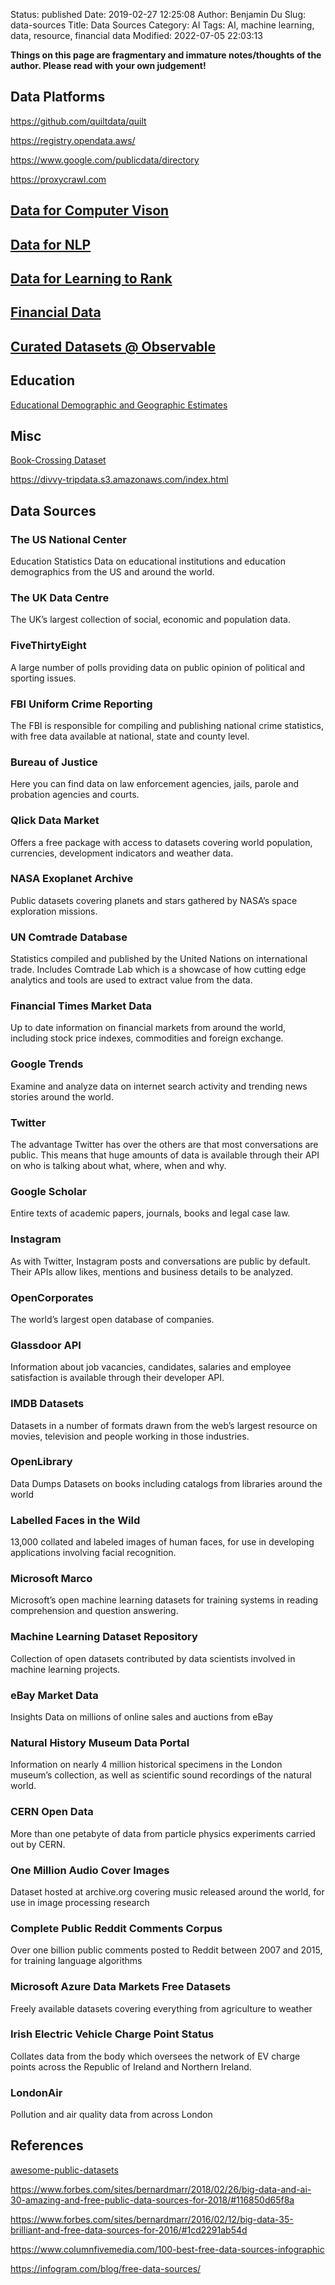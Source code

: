Status: published
Date: 2019-02-27 12:25:08
Author: Benjamin Du
Slug: data-sources
Title: Data Sources
Category: AI
Tags: AI, machine learning, data, resource, financial data
Modified: 2022-07-05 22:03:13

**Things on this page are fragmentary and immature notes/thoughts of the author. Please read with your own judgement!**

## Data Platforms

https://github.com/quiltdata/quilt

https://registry.opendata.aws/

https://www.google.com/publicdata/directory

https://proxycrawl.com

## [Data for Computer Vison](http://www.legendu.net/misc/blog/data-for-computer-vision-research/)

## [Data for NLP](http://www.legendu.net/misc/blog/data-for-nlp-research/)

## [Data for Learning to Rank](http://www.legendu.net/misc/blog/data-for-learning-to-rank)

## [Financial Data](http://www.legendu.net/misc/blog/financial-data)

## [Curated Datasets @ Observable](https://observablehq.com/@observablehq/curated-datasets)

## Education

[Educational Demographic and Geographic Estimates](https://nces.ed.gov/programs/edge/Geographic/DistrictBoundaries)

## Misc 

[Book-Crossing Dataset](http://www2.informatik.uni-freiburg.de/~cziegler/BX/)

https://divvy-tripdata.s3.amazonaws.com/index.html

## Data Sources

### The US National Center 
Education Statistics Data on educational institutions and education demographics from the US and around the world.

### The UK Data Centre 
The UK’s largest collection of social, economic and population data.

### FiveThirtyEight 
A large number of polls providing data on public opinion of political and sporting issues.

### FBI Uniform Crime Reporting 
The FBI is responsible for compiling and publishing national crime statistics, with free data available at national, state and county level.

### Bureau of Justice 
Here you can find data on law enforcement agencies, jails, parole and probation agencies and courts.

### Qlick Data Market 
Offers a free package with access to datasets covering world population, currencies, development indicators and weather data.

### NASA Exoplanet Archive 
Public datasets covering planets and stars gathered by NASA’s space exploration missions.

### UN Comtrade Database 
Statistics compiled and published by the United Nations on international trade. 
Includes Comtrade Lab which is a showcase of how cutting edge analytics and tools are used to extract value from the data.

### Financial Times Market Data 
Up to date information on financial markets from around the world, including stock price indexes, commodities and foreign exchange.

### Google Trends 
Examine and analyze data on internet search activity and trending news stories around the world.

### Twitter 
The advantage Twitter has over the others are that most conversations are public. 
This means that huge amounts of data is available through their API on who is talking about what, where, when and why.

### Google Scholar 
Entire texts of academic papers, journals, books and legal case law.

### Instagram 
As with Twitter, 
Instagram posts and conversations are public by default. 
Their APIs allow likes, mentions and business details to be analyzed.

### OpenCorporates 
The world’s largest open database of companies.

### Glassdoor API 
Information about job vacancies, candidates, salaries and employee satisfaction is available through their developer API.

### IMDB Datasets 
Datasets in a number of formats drawn from the web’s largest resource on movies, television and people working in those industries.

### OpenLibrary 
Data Dumps Datasets on books including catalogs from libraries around the world

### Labelled Faces in the Wild 
13,000 collated and labeled images of human faces, for use in developing applications involving facial recognition.

### Microsoft Marco 
Microsoft’s open machine learning datasets for training systems in reading comprehension and question answering.

### Machine Learning Dataset Repository 
Collection of open datasets contributed by data scientists involved in machine learning projects.

### eBay Market Data 
Insights Data on millions of online sales and auctions from eBay

### Natural History Museum Data Portal 
Information on nearly 4 million historical specimens in the London museum’s collection, 
as well as scientific sound recordings of the natural world.

### CERN Open Data 
More than one petabyte of data from particle physics experiments carried out by CERN.

### One Million Audio Cover Images 
Dataset hosted at archive.org covering music released around the world, for use in image processing research

### Complete Public Reddit Comments Corpus 
Over one billion public comments posted to Reddit between 2007 and 2015, for training language algorithms

### Microsoft Azure Data Markets Free Datasets 
Freely available datasets covering everything from agriculture to weather

### Irish Electric Vehicle Charge Point Status 
Collates data from the body which oversees the network of EV charge points across the Republic of Ireland and Northern Ireland.

### LondonAir 
Pollution and air quality data from across London


## References

[awesome-public-datasets](https://github.com/awesomedata/awesome-public-datasets)

https://www.forbes.com/sites/bernardmarr/2018/02/26/big-data-and-ai-30-amazing-and-free-public-data-sources-for-2018/#116850d65f8a

https://www.forbes.com/sites/bernardmarr/2016/02/12/big-data-35-brilliant-and-free-data-sources-for-2016/#1cd2291ab54d

https://www.columnfivemedia.com/100-best-free-data-sources-infographic

https://infogram.com/blog/free-data-sources/
